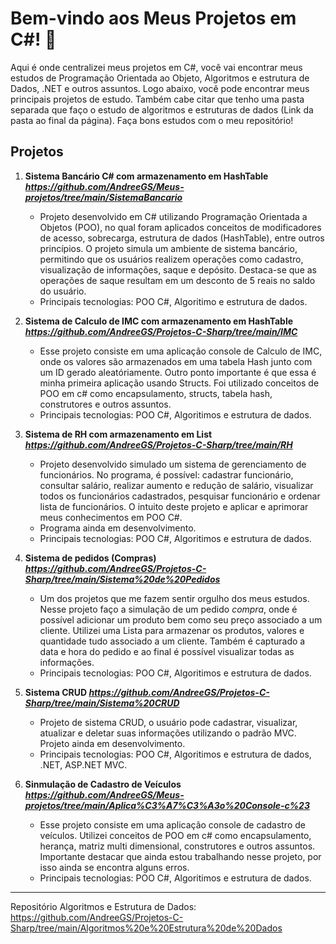 # Bem-vindo aos Meus Projetos em C#! 👋

Aqui é onde centralizei meus projetos em C#, você vai encontrar meus estudos de Programação Orientada ao Objeto, Algoritmos e estrutura de Dados, .NET e outros assuntos. Logo abaixo, você pode encontrar meus principais projetos de estudo. Também cabe citar que tenho uma pasta separada que faço o estudo de algoritmos e estruturas de dados (Link da pasta ao final da página). Faça bons estudos com o meu repositório!

## Projetos 

1. **Sistema Bancário C# com armazenamento em HashTable *https://github.com/AndreeGS/Meus-projetos/tree/main/SistemaBancario***
   - Projeto desenvolvido em C# utilizando Programação Orientada a Objetos (POO), no qual foram aplicados conceitos de modificadores de acesso, sobrecarga, estrutura de dados (HashTable), entre outros princípios. O projeto simula um ambiente de sistema bancário, permitindo que os usuários realizem operações como cadastro, visualização de informações, saque e depósito. Destaca-se que as operações de saque resultam em um desconto de 5 reais no saldo do usuário.
   - Principais tecnologias: POO C#, Algoritimo e estrutura de dados.

2. **Sistema de Calculo de IMC com armazenamento em HashTable *https://github.com/AndreeGS/Projetos-C-Sharp/tree/main/IMC***
   - Esse projeto consiste em uma aplicação console de Calculo de IMC, onde os valores são armazenados em uma tabela Hash junto com um ID gerado aleatóriamente. Outro ponto importante é que essa é minha primeira aplicação usando Structs. Foi utilizado conceitos de POO em c# como encapsulamento, structs,  tabela hash, construtores e outros assuntos.
   - Principais tecnologias:  POO C#, Algoritimos e estrutura de dados.

3. **Sistema de RH com armazenamento em List *https://github.com/AndreeGS/Projetos-C-Sharp/tree/main/RH***
   - Projeto desenvolvido simulado um sistema de gerenciamento de funcionários. No programa, é possível: cadastrar funcionário, consultar salário, realizar aumento e redução de salário, visualizar todos os funcionários cadastrados, pesquisar funcionário e ordenar lista de funcionários. O intuito deste projeto e aplicar e aprimorar meus conhecimentos em POO C#.
   - Programa ainda em desenvolvimento.
   - Principais tecnologias: POO C#, Algoritimos e estrutura de dados.

4. **Sistema de pedidos (Compras) *https://github.com/AndreeGS/Projetos-C-Sharp/tree/main/Sistema%20de%20Pedidos***
   - Um dos projetos que me fazem sentir orgulho dos meus estudos. Nesse projeto faço a simulação de um pedido *compra*, onde é possível adicionar um produto bem como seu preço associado a um cliente. Utilizei uma Lista para armazenar os produtos, valores e quantidade tudo associado a um cliente. Também é capturado a data e hora do pedido e ao final é possível visualizar todas as informações.
   - Principais tecnologias: POO C#, Algoritimos e estrutura de dados.

5. **Sistema CRUD *https://github.com/AndreeGS/Projetos-C-Sharp/tree/main/Sistema%20CRUD***
   - Projeto de sistema CRUD, o usuário pode cadastrar, visualizar, atualizar e deletar suas informações utilizando o padrão MVC. Projeto ainda em desenvolvimento.
   - Principais tecnologias: POO C#, Algoritimos e estrutura de dados, .NET, ASP.NET MVC.
   
6. **Sinmulação de Cadastro de Veículos *https://github.com/AndreeGS/Meus-projetos/tree/main/Aplica%C3%A7%C3%A3o%20Console-c%23***
   - Esse projeto consiste em uma aplicação console de cadastro de veículos. Utilizei conceitos de POO em c# como encapsulamento, herança, matriz multi dimensional, construtores e outros assuntos. Importante destacar que ainda estou trabalhando nesse projeto, por isso ainda se encontra alguns erros.
   - Principais tecnologias:  POO C#, Algoritimos e estrutura de dados.

---
Repositório Algoritmos e Estrutura de Dados: 
https://github.com/AndreeGS/Projetos-C-Sharp/tree/main/Algoritmos%20e%20Estrutura%20de%20Dados

